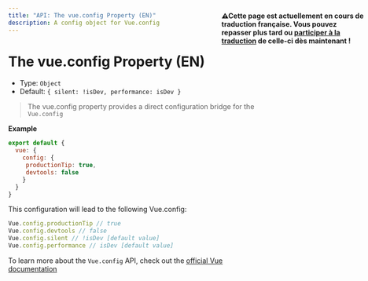 ```yaml
---
title: "API: The vue.config Property (EN)"
description: A config object for Vue.config
---
```



# The vue.config Property (EN)

- Type: `Object`
- Default: `{ silent: !isDev, performance: isDev }`

> The vue.config property provides a direct configuration bridge for the `Vue.config`


**Example**

```js
export default {
  vue: {
    config: {
     productionTip: true,
     devtools: false
    }
  }
}
```

This configuration will lead to the following Vue.config:

``` js
Vue.config.productionTip // true
Vue.config.devtools // false
Vue.config.silent // !isDev [default value]
Vue.config.performance // isDev [default value]
```


To learn more about the `Vue.config` API, check out the [official Vue documentation](https://vuejs.org/v2/api/#Global-Config)

<p style="width: 294px;position: fixed; top : 64px; right: 4px;" class="Alert Alert--orange"><strong>⚠Cette page est actuellement en cours de traduction française. Vous pouvez repasser plus tard ou <a href="https://github.com/vuejs-fr/nuxt" target="_blank">participer à la traduction</a> de celle-ci dès maintenant !</strong></p>
